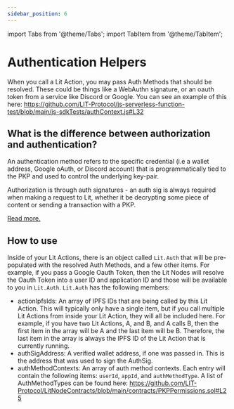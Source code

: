 ```yaml
---
sidebar_position: 6
---
```


import Tabs from '@theme/Tabs';
import TabItem from '@theme/TabItem';

# Authentication Helpers

When you call a Lit Action, you may pass Auth Methods that should be resolved. These could be things like a WebAuthn signature, or an oauth token from a service like Discord or Google. You can see an example of this here: https://github.com/LIT-Protocol/js-serverless-function-test/blob/main/js-sdkTests/authContext.js#L32

## What is the difference between authorization and authentication?
An authentication method refers to the specific credential (i.e a wallet address, Google oAuth, or Discord account) that is programmatically tied to the PKP and used to control the underlying key-pair.

Authorization is through auth signatures - an auth sig is always required when making a request to Lit, whether it be decrypting some piece of content or sending a transaction with a PKP.

[Read more.](spark.litprotocol.com/how-authentication-works-with-pkps/)

## How to use
Inside of your Lit Actions, there is an object called `Lit.Auth` that will be pre-populated with the resolved Auth Methods, and a few other items. For example, if you pass a Google Oauth Token, then the Lit Nodes will resolve the Oauth Token into a user ID and application ID and those will be available to you in `Lit.Auth`. `Lit.Auth` has the following members:

- actionIpfsIds: An array of IPFS IDs that are being called by this Lit Action. This will typically only have a single item, but if you call multiple Lit Actions from inside your Lit Action, they will all be included here. For example, if you have two Lit Actions, A, and B, and A calls B, then the first item in the array will be A and the last item will be B. Therefore, the last item in the array is always the IPFS ID of the Lit Action that is currently running.
- authSigAddress: A verified wallet address, if one was passed in. This is the address that was used to sign the AuthSig.
- authMethodContexts: An array of auth method contexts. Each entry will contain the following items: `userId`, `appId`, and `authMethodType`. A list of AuthMethodTypes can be found here: https://github.com/LIT-Protocol/LitNodeContracts/blob/main/contracts/PKPPermissions.sol#L25